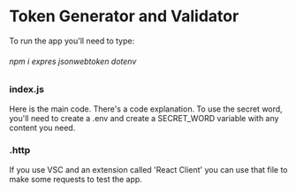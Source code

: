 # Token Generator and Validator

To run the app you'll need to type:

###### npm i expres jsonwebtoken dotenv

### index.js

Here is the main code. There's a code explanation. To use the secret word, you'll need to create a .env and create a SECRET_WORD variable with any content you need.

### .http

If you use VSC and an extension called 'React Client' you can use that file to make some requests to test the app.